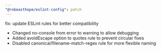 ```yaml
---
"@robeasthope/eslint-config": patch
---
```


fix: update ESLint rules for better compatibility

- Changed no-console from error to warning to allow debugging
- Added avoidEscape option to quotes rule to prevent circular fixes
- Disabled canonical/filename-match-regex rule for more flexible naming
